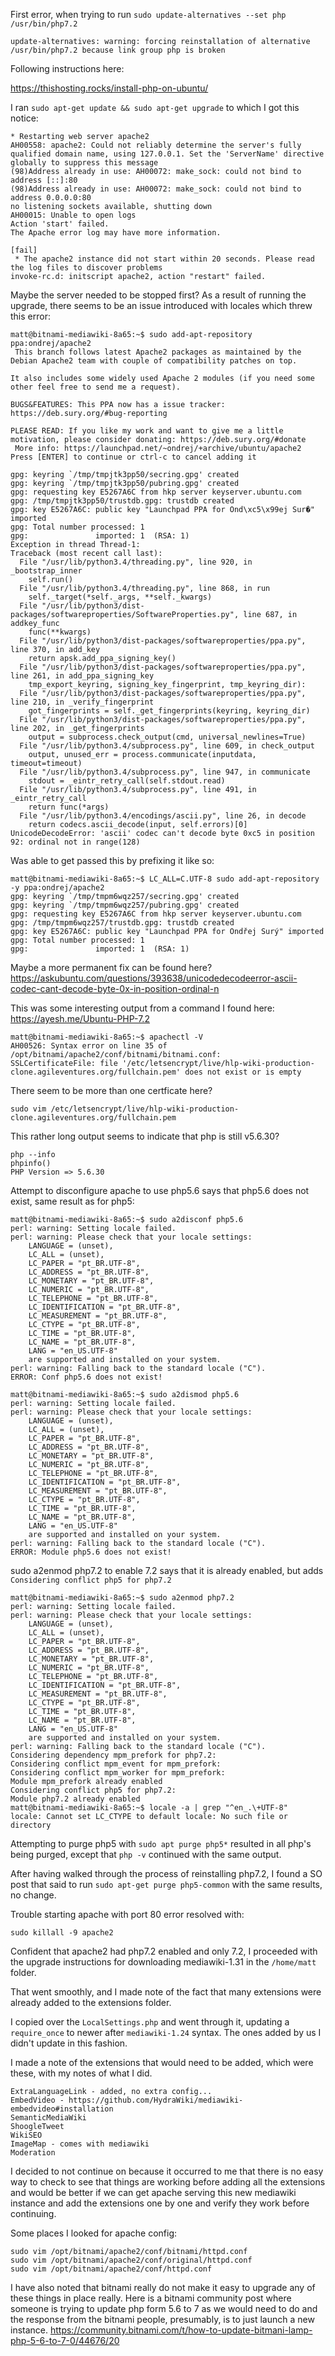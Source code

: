 First error, when trying to run `sudo update-alternatives --set php /usr/bin/php7.2`

`update-alternatives: warning: forcing reinstallation of alternative /usr/bin/php7.2 because link group php is broken`

Following instructions here:

https://thishosting.rocks/install-php-on-ubuntu/

I ran `sudo apt-get update && sudo apt-get upgrade` to which I got this notice:

```
* Restarting web server apache2                                                                                                                                               AH00558: apache2: Could not reliably determine the server's fully qualified domain name, using 127.0.0.1. Set the 'ServerName' directive globally to suppress this message
(98)Address already in use: AH00072: make_sock: could not bind to address [::]:80
(98)Address already in use: AH00072: make_sock: could not bind to address 0.0.0.0:80
no listening sockets available, shutting down
AH00015: Unable to open logs
Action 'start' failed.
The Apache error log may have more information.
                                                                                                                                                                        [fail]
 * The apache2 instance did not start within 20 seconds. Please read the log files to discover problems
invoke-rc.d: initscript apache2, action "restart" failed.
```

Maybe the server needed to be stopped first?
As a result of running the upgrade, there seems to be an issue introduced with locales which threw this error:

```
matt@bitnami-mediawiki-8a65:~$ sudo add-apt-repository ppa:ondrej/apache2
 This branch follows latest Apache2 packages as maintained by the Debian Apache2 team with couple of compatibility patches on top.

It also includes some widely used Apache 2 modules (if you need some other feel free to send me a request).

BUGS&FEATURES: This PPA now has a issue tracker: https://deb.sury.org/#bug-reporting

PLEASE READ: If you like my work and want to give me a little motivation, please consider donating: https://deb.sury.org/#donate
 More info: https://launchpad.net/~ondrej/+archive/ubuntu/apache2
Press [ENTER] to continue or ctrl-c to cancel adding it

gpg: keyring `/tmp/tmpjtk3pp50/secring.gpg' created
gpg: keyring `/tmp/tmpjtk3pp50/pubring.gpg' created
gpg: requesting key E5267A6C from hkp server keyserver.ubuntu.com
gpg: /tmp/tmpjtk3pp50/trustdb.gpg: trustdb created
gpg: key E5267A6C: public key "Launchpad PPA for Ond\xc5\x99ej Sur�" imported
gpg: Total number processed: 1
gpg:               imported: 1  (RSA: 1)
Exception in thread Thread-1:
Traceback (most recent call last):
  File "/usr/lib/python3.4/threading.py", line 920, in _bootstrap_inner
    self.run()
  File "/usr/lib/python3.4/threading.py", line 868, in run
    self._target(*self._args, **self._kwargs)
  File "/usr/lib/python3/dist-packages/softwareproperties/SoftwareProperties.py", line 687, in addkey_func
    func(**kwargs)
  File "/usr/lib/python3/dist-packages/softwareproperties/ppa.py", line 370, in add_key
    return apsk.add_ppa_signing_key()
  File "/usr/lib/python3/dist-packages/softwareproperties/ppa.py", line 261, in add_ppa_signing_key
    tmp_export_keyring, signing_key_fingerprint, tmp_keyring_dir):
  File "/usr/lib/python3/dist-packages/softwareproperties/ppa.py", line 210, in _verify_fingerprint
    got_fingerprints = self._get_fingerprints(keyring, keyring_dir)
  File "/usr/lib/python3/dist-packages/softwareproperties/ppa.py", line 202, in _get_fingerprints
    output = subprocess.check_output(cmd, universal_newlines=True)
  File "/usr/lib/python3.4/subprocess.py", line 609, in check_output
    output, unused_err = process.communicate(inputdata, timeout=timeout)
  File "/usr/lib/python3.4/subprocess.py", line 947, in communicate
    stdout = _eintr_retry_call(self.stdout.read)
  File "/usr/lib/python3.4/subprocess.py", line 491, in _eintr_retry_call
    return func(*args)
  File "/usr/lib/python3.4/encodings/ascii.py", line 26, in decode
    return codecs.ascii_decode(input, self.errors)[0]
UnicodeDecodeError: 'ascii' codec can't decode byte 0xc5 in position 92: ordinal not in range(128)
```

Was able to get passed this by prefixing it like so:

```
matt@bitnami-mediawiki-8a65:~$ LC_ALL=C.UTF-8 sudo add-apt-repository -y ppa:ondrej/apache2
gpg: keyring `/tmp/tmpm6wqz257/secring.gpg' created
gpg: keyring `/tmp/tmpm6wqz257/pubring.gpg' created
gpg: requesting key E5267A6C from hkp server keyserver.ubuntu.com
gpg: /tmp/tmpm6wqz257/trustdb.gpg: trustdb created
gpg: key E5267A6C: public key "Launchpad PPA for Ondřej Surý" imported
gpg: Total number processed: 1
gpg:               imported: 1  (RSA: 1)
```

Maybe a more permanent fix can be found here? https://askubuntu.com/questions/393638/unicodedecodeerror-ascii-codec-cant-decode-byte-0x-in-position-ordinal-n

This was some interesting output from a command I found here: https://ayesh.me/Ubuntu-PHP-7.2

```
matt@bitnami-mediawiki-8a65:~$ apachectl -V
AH00526: Syntax error on line 35 of /opt/bitnami/apache2/conf/bitnami/bitnami.conf:
SSLCertificateFile: file '/etc/letsencrypt/live/hlp-wiki-production-clone.agileventures.org/fullchain.pem' does not exist or is empty
```

There seem to be more than one certficate here?

`sudo vim /etc/letsencrypt/live/hlp-wiki-production-clone.agileventures.org/fullchain.pem`

This rather long output seems to indicate that php is still v5.6.30?

```
php --info
phpinfo()
PHP Version => 5.6.30
```

Attempt to disconfigure apache to use php5.6 says that php5.6 does not exist, same result as for php5:

```
matt@bitnami-mediawiki-8a65:~$ sudo a2disconf php5.6
perl: warning: Setting locale failed.
perl: warning: Please check that your locale settings:
	LANGUAGE = (unset),
	LC_ALL = (unset),
	LC_PAPER = "pt_BR.UTF-8",
	LC_ADDRESS = "pt_BR.UTF-8",
	LC_MONETARY = "pt_BR.UTF-8",
	LC_NUMERIC = "pt_BR.UTF-8",
	LC_TELEPHONE = "pt_BR.UTF-8",
	LC_IDENTIFICATION = "pt_BR.UTF-8",
	LC_MEASUREMENT = "pt_BR.UTF-8",
	LC_CTYPE = "pt_BR.UTF-8",
	LC_TIME = "pt_BR.UTF-8",
	LC_NAME = "pt_BR.UTF-8",
	LANG = "en_US.UTF-8"
    are supported and installed on your system.
perl: warning: Falling back to the standard locale ("C").
ERROR: Conf php5.6 does not exist!

matt@bitnami-mediawiki-8a65:~$ sudo a2dismod php5.6
perl: warning: Setting locale failed.
perl: warning: Please check that your locale settings:
	LANGUAGE = (unset),
	LC_ALL = (unset),
	LC_PAPER = "pt_BR.UTF-8",
	LC_ADDRESS = "pt_BR.UTF-8",
	LC_MONETARY = "pt_BR.UTF-8",
	LC_NUMERIC = "pt_BR.UTF-8",
	LC_TELEPHONE = "pt_BR.UTF-8",
	LC_IDENTIFICATION = "pt_BR.UTF-8",
	LC_MEASUREMENT = "pt_BR.UTF-8",
	LC_CTYPE = "pt_BR.UTF-8",
	LC_TIME = "pt_BR.UTF-8",
	LC_NAME = "pt_BR.UTF-8",
	LANG = "en_US.UTF-8"
    are supported and installed on your system.
perl: warning: Falling back to the standard locale ("C").
ERROR: Module php5.6 does not exist!
```

sudo a2enmod php7.2 to enable 7.2 says that it is already enabled, but adds `Considering conflict php5 for php7.2`

```
matt@bitnami-mediawiki-8a65:~$ sudo a2enmod php7.2
perl: warning: Setting locale failed.
perl: warning: Please check that your locale settings:
	LANGUAGE = (unset),
	LC_ALL = (unset),
	LC_PAPER = "pt_BR.UTF-8",
	LC_ADDRESS = "pt_BR.UTF-8",
	LC_MONETARY = "pt_BR.UTF-8",
	LC_NUMERIC = "pt_BR.UTF-8",
	LC_TELEPHONE = "pt_BR.UTF-8",
	LC_IDENTIFICATION = "pt_BR.UTF-8",
	LC_MEASUREMENT = "pt_BR.UTF-8",
	LC_CTYPE = "pt_BR.UTF-8",
	LC_TIME = "pt_BR.UTF-8",
	LC_NAME = "pt_BR.UTF-8",
	LANG = "en_US.UTF-8"
    are supported and installed on your system.
perl: warning: Falling back to the standard locale ("C").
Considering dependency mpm_prefork for php7.2:
Considering conflict mpm_event for mpm_prefork:
Considering conflict mpm_worker for mpm_prefork:
Module mpm_prefork already enabled
Considering conflict php5 for php7.2:
Module php7.2 already enabled
matt@bitnami-mediawiki-8a65:~$ locale -a | grep "^en_.\+UTF-8"
locale: Cannot set LC_CTYPE to default locale: No such file or directory
```

Attempting to purge php5 with `sudo apt purge php5*` resulted in all php's being purged, except that `php -v` continued with the same output.

After having walked through the process of reinstalling php7.2, I found a SO post that said to run `sudo apt-get purge php5-common` with the same results, no change.

Trouble starting apache with port 80 error resolved with:

`sudo killall -9 apache2`

Confident that apache2 had php7.2 enabled and only 7.2, I proceeded with the upgrade instructions for downloading mediawiki-1.31 in the `/home/matt` folder.

That went smoothly, and I made note of the fact that many extensions were already added to the extensions folder.

I copied over the `LocalSettings.php` and went through it, updating a `require_once` to newer after `mediawiki-1.24` syntax. The ones added by us I didn't update in this fashion.

I made a note of the extensions that would need to be added, which were these, with my notes of what I did.

```
ExtraLanguageLink - added, no extra config...
EmbedVideo - https://github.com/HydraWiki/mediawiki-embedvideo#installation
SemanticMediaWiki
ShoogleTweet
WikiSEO
ImageMap - comes with mediawiki
Moderation
```

I decided to not continue on because it occurred to me that there is no easy way to check to see that things are working before adding all the extensions and would be better if we can get apache serving this new mediawiki instance and add the extensions one by one and verify they work before continuing.

Some places I looked for apache config:

```
sudo vim /opt/bitnami/apache2/conf/bitnami/httpd.conf
sudo vim /opt/bitnami/apache2/conf/original/httpd.conf
sudo vim /opt/bitnami/apache2/conf/httpd.conf
```

I have also noted that bitnami really do not make it easy to upgrade any of these things in place really. Here is a bitnami community post where someone is trying to update php form 5.6 to 7 as we would need to do and the response from the bitnami people, presumably, is to just launch a new instance. https://community.bitnami.com/t/how-to-update-bitmani-lamp-php-5-6-to-7-0/44676/20
